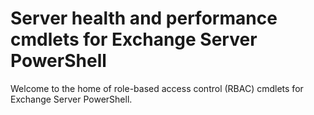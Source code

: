 # Server health and performance cmdlets for Exchange Server PowerShell

Welcome to the home of role-based access control (RBAC) cmdlets for Exchange Server PowerShell.